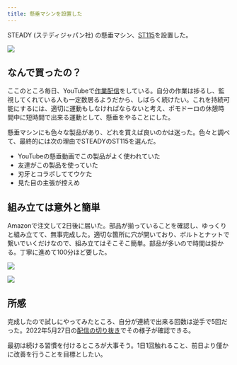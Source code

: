 ```yaml
---
title: 懸垂マシンを設置した
---
```

STEADY (ステディジャパン社) の懸垂マシン、[ST115](https://www.amazon.co.jp/dp/B09K3QQBKH)を設置した。

![](https://lh6.googleusercontent.com/tYzcAdAjyO4mXLuiAyqssukP_jIn-DP9iCrFjQOaATits1zgiN673ZK49ZsM2Z8vpFQObm14e6a0EZVV8t2XuHgbpVjB9PxqANNo5iScUZXA286T-qpB_T2SQHr7EF1sYIpUl3QHsHzPz5_jInxIlHsy2P3OdbMWeeEPKg2RNtDBVQstUoRnkV8-3Fus)

なんで買ったの？
--------

ここのところ毎日、YouTubeで[作業配信](https://www.youtube.com/c/r7kamura)をしている。自分の作業は捗るし、監視してくれている人も一定数居るようだから、しばらく続けたい。これを持続可能にするには、適切に運動もしなければならないと考え、ポモドーロの休憩時間中に短時間で出来る運動として、懸垂をやることにした。

懸垂マシンにも色々な製品があり、どれを買えば良いのかは迷った。色々と調べて、最終的には次の理由でSTEADYのST115を選んだ。

*   YouTubeの懸垂動画でこの製品がよく使われていた
*   友達がこの製品を使っていた
*   刃牙とコラボしててウケた
*   見た目の主張が控えめ

組み立ては意外と簡単
----------

Amazonで注文して2日後に届いた。部品が揃っていることを確認し、ゆっくりと組み立てて、無事完成した。適切な箇所に穴が開いており、ボルトとナットで繋いでいくだけなので、組み立てはそこそこ簡単。部品が多いので時間は掛かる。丁寧に進めて100分ほど要した。

![](https://lh3.googleusercontent.com/3N8BMSDMwCSTTzxzR3-aYCn57FVLgOYGd912GIhfUVmCAGcWOTz7b5xnNUO1_xU9YPnIkjciz3liNgcQkfV1GQx32rZS9m4azZd6t88mXjbUDHhKy--x9pmFBf4rEEuBzxwIJLuCvyK44BgMso7ssDdjYxiZkjb9Uj3BCnRPwuMBiByWcxx9z38ipdss)

![](https://lh6.googleusercontent.com/rBC2cRN5kVE0vcY4IlZYo-CysRktYQT_79_HTP_O3VkjBmB-G1t-Hq_iX5p8sErwYdq0roCSam8Y9dk4KHNk7F8MPRBFPGdVkJ8dNOBt9HluAknWggqGbvm6_i-bGZPrpQksVwgKNJ56lredIWGfPUea0qpevv5yO3Roy5-LuZnwHX34MSAPCrMBJQav)

所感
--

完成したので試しにやってみたところ、自分が連続で出来る回数は逆手で5回だった。2022年5月27日の[配信の切り抜き](https://www.youtube.com/clip/Ugkxy2NXpdlfZF0kT9s-MoCOrbB1wpWEryK9)でその様子が確認できる。

最初は続ける習慣を付けるところが大事そう。1日1回触れること、前日より僅かに改善を行うことを目標としたい。
